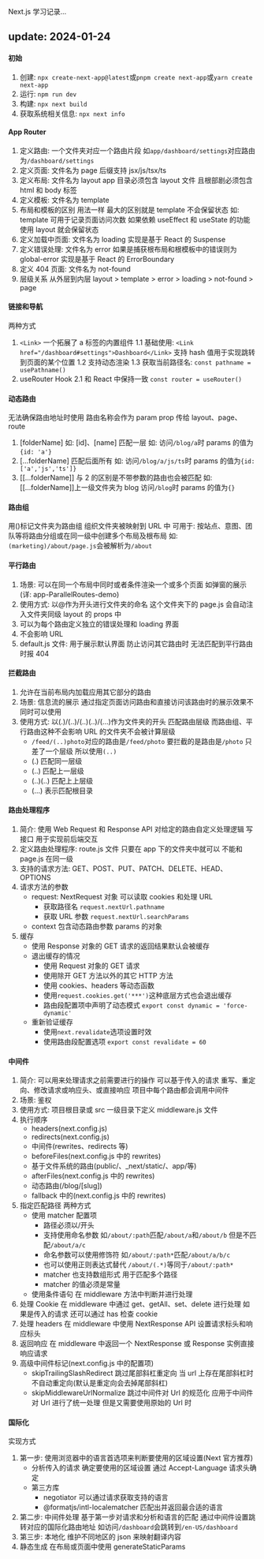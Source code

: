 Next.js 学习记录...

## update: 2024-01-24

#### 初始

1. 创建: `npx create-next-app@latest`或`pnpm create next-app`或`yarn create next-app`
2. 运行: `npm run dev`
3. 构建: `npx next build`
4. 获取系统相关信息: `npx next info`

#### App Router

1. 定义路由: 一个文件夹对应一个路由片段 如`app/dashboard/settings`对应路由为`/dashboard/settings`
2. 定义页面: 文件名为 page 后缀支持 jsx/js/tsx/ts
3. 定义布局: 文件名为 layout
   app 目录必须包含 layout 文件 且根部剧必须包含 html 和 body 标签
4. 定义模板: 文件名为 template
5. 布局和模板的区别
   用法一样 最大的区别就是 template 不会保留状态 如: template 可用于记录页面访问次数 如果依赖 useEffect 和 useState 的功能 使用 layout 就会保留状态
6. 定义加载中页面: 文件名为 loading 实现是基于 React 的 Suspense
7. 定义错误处理: 文件名为 error 如果是捕获根布局和根模板中的错误则为 global-error 实现是基于 React 的 ErrorBoundary
8. 定义 404 页面: 文件名为 not-found
9. 层级关系 从外层到内层
   layout > template > error > loading > not-found > page

#### 链接和导航

两种方式

1. `<Link>` 一个拓展了 a 标签的内置组件
   1.1 基础使用: `<Link href="/dashboard#settings">Dashboard</Link>` 支持 hash 值用于实现跳转到页面的某个位置
   1.2 支持动态渲染
   1.3 获取当前路径名: `const pathname = usePathname()`
2. useRouter Hook
   2.1 和 React 中保持一致 `const router = useRouter()`

#### 动态路由

无法确保路由地址时使用 路由名称会作为 param prop 传给 layout、page、route

1. [folderName] 如: [id]、[name]
   匹配一层 如: 访问`/blog/a`时 params 的值为`{id: 'a'}`
2. [...folderName]
   匹配后面所有 如: 访问`/blog/a/js/ts`时 params 的值为`{id: ['a','js','ts']}`
3. [[...folderName]]
   与 2 的区别是不带参数的路由也会被匹配 如: [[...folderName]]上一级文件夹为 blog 访问`/blog`时 params 的值为`{}`

#### 路由组

用()标记文件夹为路由组 组织文件夹被映射到 URL 中 可用于: 按站点、意图、团队等将路由分组或在同一级中创建多个布局及根布局
如: `(marketing)/about/page.js`会被解析为`/about`

#### 平行路由

1. 场景: 可以在同一个布局中同时或者条件渲染一个或多个页面 如弹窗的展示(详: app-ParallelRoutes-demo)
2. 使用方式: 以@作为开头进行文件夹的命名 这个文件夹下的 page.js 会自动注入文件夹同级 layout 的 props 中
3. 可以为每个路由定义独立的错误处理和 loading 界面
4. 不会影响 URL
5. default.js 文件: 用于展示默认界面 防止访问其它路由时 无法匹配到平行路由时报 404

#### 拦截路由

1. 允许在当前布局内加载应用其它部分的路由
2. 场景: 信息流的展示 通过指定页面访问路由和直接访问该路由时的展示效果不同时可以使用
3. 使用方式: 以(.)/(..)/(..)(..)/(...)作为文件夹的开头 匹配路由层级 而路由组、平行路由这种不会影响 URL 的文件夹不会被计算层级
   - `/feed/(..)photo`对应的路由是`/feed/photo` 要拦截的是路由是`/photo` 只差了一个层级 所以使用`(..)`
   - (.) 匹配同一层级
   - (..) 匹配上一层级
   - (..)(..) 匹配上上层级
   - (...) 表示匹配根目录

#### 路由处理程序

1. 简介: 使用 Web Request 和 Response API 对给定的路由自定义处理逻辑 写接口 用于实现前后端交互
2. 定义路由处理程序: route.js 文件 只要在 app 下的文件夹中就可以 不能和 page.js 在同一级
3. 支持的请求方法: GET、POST、PUT、PATCH、DELETE、HEAD、OPTIONS
4. 请求方法的参数
   - request: NextRequest 对象 可以读取 cookies 和处理 URL
     - 获取路径名 `request.nextUrl.pathname`
     - 获取 URL 参数 `request.nextUrl.searchParams`
   - context 包含动态路由参数 params 的对象
5. 缓存
   - 使用 Response 对象的 GET 请求的返回结果默认会被缓存
   - 退出缓存的情况
     - 使用 Request 对象的 GET 请求
     - 使用除开 GET 方法以外的其它 HTTP 方法
     - 使用 cookies、headers 等动态函数
     - 使用`request.cookies.get('***')`这种底层方式也会退出缓存
     - 路由段配置项中声明了动态模式 `export const dynamic = 'force-dynamic'`
   - 重新验证缓存
     - 使用`next.revalidate`选项设置时效
     - 使用路由段配置选项 `export const revalidate = 60`

#### 中间件

1. 简介: 可以用来处理请求之前需要进行的操作 可以基于传入的请求 重写、重定向、修改请求或响应头、或直接响应 项目中每个路由都会调用中间件
2. 场景: 鉴权
3. 使用方式: 项目根目录或 src 一级目录下定义 middleware.js 文件
4. 执行顺序
   - headers(next.config.js)
   - redirects(next.config.js)
   - 中间件(rewrites、redirects 等)
   - beforeFiles(next.config.js 中的 rewrites)
   - 基于文件系统的路由(public/、\_next/static/、app/等)
   - afterFiles(next.config.js 中的 rewrites)
   - 动态路由(/blog/[slug])
   - fallback 中的(next.config.js 中的 rewrites)
5. 指定匹配路径
   两种方式
   - 使用 matcher 配置项
     - 路径必须以/开头
     - 支持使用命名参数 如`/about/:path`匹配`/about/a`和`/about/b` 但是不匹配`/about/a/c`
     - 命名参数可以使用修饰符 如`/about/:path*`匹配`/about/a/b/c`
     - 也可以使用正则表达式替代 `/about/(.*)`等同于`/about/:path*`
     - matcher 也支持数组形式 用于匹配多个路径
     - matcher 的值必须是常量
   - 使用条件语句 在 middleware 方法中判断并进行处理
6. 处理 Cookie 在 middleware 中通过 get、getAll、set、delete 进行处理 如果是传入的请求 还可以通过 has 检查 cookie
7. 处理 headers 在 middleware 中使用 NextResponse API 设置请求标头和响应标头
8. 返回响应 在 middleware 中返回一个 NextResponse 或 Response 实例直接响应请求
9. 高级中间件标记(next.config.js 中的配置项)
   - skipTrailingSlashRedirect 跳过尾部斜杠重定向 当 url 上存在尾部斜杠时不自动重定向(默认是重定向会去掉尾部斜杠)
   - skipMiddlewareUrlNormalize 跳过中间件对 Url 的规范化 应用于中间件对 Url 进行了统一处理 但是又需要使用原始的 Url 时

#### 国际化

实现方式

1. 第一步: 使用浏览器中的语言首选项来判断要使用的区域设置(Next 官方推荐)
   - 分析传入的请求 确定要使用的区域设置 通过 Accept-Language 请求头确定
   - 第三方库
     - negotiator 可以通过请求获取支持的语言
     - @formatjs/intl-localematcher 匹配出并返回最合适的语言
2. 第二步: 中间件处理 基于第一步对请求和分析和语言的匹配 通过中间件设置跳转对应的国际化路由地址 如访问`/dashboard`会跳转到`/en-US/dashboard`
3. 第三步: 本地化 维护不同地区的 json 来映射翻译内容
4. 静态生成 在布局或页面中使用 generateStaticParams
